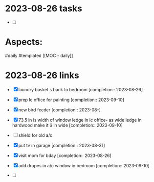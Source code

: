 
# 2023-08-26 tasks

- [ ] 

# Aspects:
#daily #templated
[[MOC - daily]]

# 2023-08-26 links
- [x] laundry basket s back to bedroom  [completion:: 2023-08-26]
- [x] prep lc office for painting  [completion:: 2023-09-10]
- [x] new bird feeder  [completion:: 2023-08-]
- [x] 73.5 in is width of window ledge in lc office- as wide ledge in hardwood make it 6 in wide  [completion:: 2023-09-10]
- [ ] shield for old a/c

- [x] put tv in garage  [completion:: 2023-08-31]

- [x] visit mom for bday  [completion:: 2023-08-26] 
- [x] add drapes in a/c window in bedroom  [completion:: 2023-09-10]
- [ ] 



